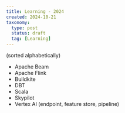 ```yaml
---
title: Learning - 2024
created: 2024-10-21
taxonomy:
  type: post
  status: draft
  tag: [Learning]
---
```


(sorted alphabetically)

* Apache Beam
* Apache Flink
* Buildkite
* DBT
* Scala
* Skypilot
* Vertex AI (endpoint, feature store, pipeline)
